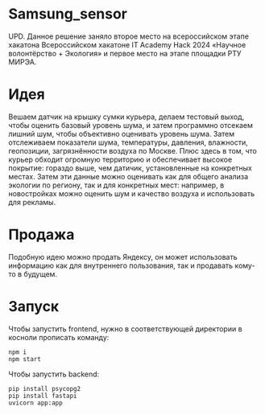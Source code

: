 # Samsung_sensor
UPD. Данное решение заняло второе место на всероссийском этапе хакатона Всероссийском хакатоне IT Academy Hack 2024 «Научное волонтёрство + Экология» и первое место на этапе площадки РТУ МИРЭА.
# Идея
Вешаем датчик на крышку сумки курьера, делаем тестовый выход, чтобы оценить базовый уровень шума, и затем программно отсекаем лишний шум, чтобы объективно оценивать уровень шума. Затем отслеживаем показатели шума, температуры, давления, влажности, геопозиции, загрязнённости воздуха по Москве. Плюс здесь в том, что курьер обходит огромную территорию и обеспечивает высокое покрытие: гораздо выше, чем датичик, установленные на конкретных местах. Затем эти данные можно оценивать как для общего анализа экологии по региону, так и для конкретных мест: например, в новостройках можно оценить шум и качество воздуха и использовать для рекламы. 
# Продажа
Подобную идею можно продать Яндексу, он может использовать информацию как для внутреннего пользования, так и продавать кому-то в будущем.

# Запуск
Чтобы запустить frontend, нужно в соответствующей директории в косноли прописать команду: 
```
npm i
npm start
```
Чтобы запустить backend:
```
pip install psycopg2
pip install fastapi
uvicorn app:app
```
